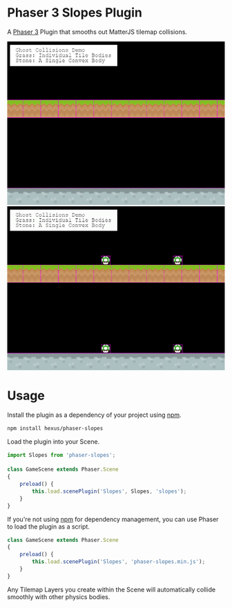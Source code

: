 # Phaser 3 Slopes Plugin

A [Phaser 3](https://github.com/photonstorm/phaser) Plugin that smooths out MatterJS tilemap collisions.

<img src="screenshots/before.gif"/> <img src="screenshots/after.gif"/>

# Usage

Install the plugin as a dependency of your project using [npm](https://www.npmjs.com/).

```bash
npm install hexus/phaser-slopes
```

Load the plugin into your Scene.

```js
import Slopes from 'phaser-slopes';

class GameScene extends Phaser.Scene
{
    preload() {
        this.load.scenePlugin('Slopes', Slopes, 'slopes');
    }
}
```

If you're not using [npm](https://www.npmjs.com/) for dependency management, you can use Phaser to load the plugin as a
script.

```js
class GameScene extends Phaser.Scene
{
    preload() {
        this.load.scenePlugin('Slopes', 'phaser-slopes.min.js');
    }
}
```

Any Tilemap Layers you create within the Scene will automatically collide smoothly with other physics bodies.
